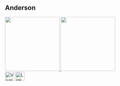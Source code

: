 ## Anderson 

 <div>
  <a href="https://github.com/AndMoraes/">
  <img height="180em" src="https://github-readme-stats.vercel.app/api?username=AndMoraes&show_icons=true&theme=tokyonight&include_all_commits=true&count_private=true"/>
  <img height="180em" src="https://github-readme-stats.vercel.app/api/top-langs/?username=AndMoraes&layout=compact&langs_count=7&theme=tokyonight"/>
</div>
<div> 
  <a href = "mailto:andersonmoraes@vivaldi.net"><img align="center" alt="Vivaldi Webmail  height="30" width="30"    src="https://cdn.discordapp.com/attachments/874004420118069298/874004506302623784/vivaldi.png" target="_blank"></a>
  <a href = "https://www.linkedin.com/in/anderson-rodrigues-de-moraes-8660381b9/"><img align="center" alt="LinkedIn  height="30" width="30"    src="https://cdn.discordapp.com/attachments/874004420118069298/874006956422090842/174857.png" target="_blank"></a>
</div>
